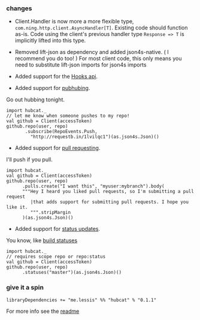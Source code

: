 ### changes

- Client.Handler is now more a more flexible type, `com.ning.http.client.AsyncHandler[T]`.
Existing code should function as-is. Code using the client's previous handler type `Response => T` is implicitly lifted into this type.

- Removed lift-json as dependency and added json4s-native. ( I recommend you do too! ) For most client code, this only means you need to substitute lift-json imports for json4s imports

- Added support for the [Hooks api](http://developer.github.com/v3/repos/hooks/).

- Added support for [pubhubing](http://developer.github.com/v3/repos/hooks/#pubsubhubbub).

Go out hubbing tonight.

    import hubcat._
    // let me know when someone pushes to my repo!
    val github = Client(accessToken)
    github.repo(user, repo)
           .subscribe(RepoEvents.Push,
             "http://requestb.in/1lvilqc1")(as.json4s.Json)()

- Added support for [pull requesting](http://developer.github.com/v3/pulls/).

I'll push if you pull.

    import hubcat._
    val github = Client(accessToken)
    github.repo(user, repo)
          .pulls.create("I want this", "myuser:mybranch").body(
          """Hey I heard you liked pull requests, so I'm submitting a pull request
             |that adds support for submitting pull requests. I hope you like it.
             """.stripMargin
          )(as.json4s.Json)()

- Added support for [status updates](http://developer.github.com/v3/repos/statuses/).

You know, like [build statuses](http://about.travis-ci.org/docs/user/status-images/)

    import hubcat._
    // requires scope repo or repo:status
    val github = Client(accessToken)
    github.repo(user, repo)
          .statuses("master")(as.json4s.Json)()

### give it a spin

    libraryDependencies += "me.lessis" %% "hubcat" % "0.1.1"

For more info see the [readme](https://github.com/softprops/hubcat#readme)
